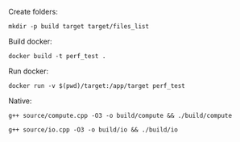 Create folders:

`mkdir -p build target target/files_list`


Build docker:

`docker build -t perf_test .`


Run docker:

`docker run -v $(pwd)/target:/app/target perf_test`


Native:

`g++ source/compute.cpp -O3 -o build/compute && ./build/compute`

`g++ source/io.cpp -O3 -o build/io && ./build/io`

